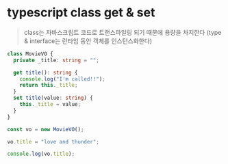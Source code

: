 # typescript class get & set

> class는 자바스크립트 코드로 트랜스파일링 되기 때문에 용량을 차지한다 (type & interface는 런타임 동안 객체를 인스턴스화한다)

```ts
class MovieVO {
  private _title: string = "";

  get title(): string {
    console.log("I'm called!!");
    return this._title;
  }
  set title(value: string) {
    this._title = value;
  }
}

const vo = new MovieVO();

vo.title = "love and thunder";

console.log(vo.title);
```
